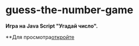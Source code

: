 # guess-the-number-game

**Игра на Java Script "Угадай число".**

\*\*Для просмотра[откройте](https://innaromanova.github.io/guess-the-number-game/)
